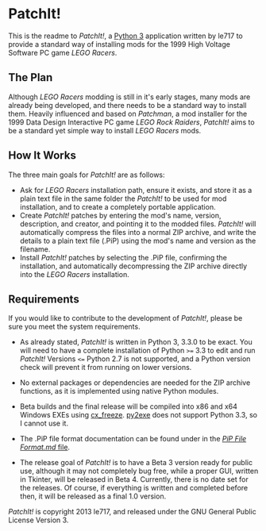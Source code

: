 PatchIt!
========

This is the readme to *PatchIt!*, a [Python 3](http://www.python.org) application written by le717 to provide a standard way of 
installing mods for the 1999 High Voltage Software PC game *LEGO Racers*.

The Plan
--------

Although *LEGO Racers* modding is still in it's early stages, many mods are already being developed, and there 
needs to be a standard way to install them. Heavily influenced and based on *Patchman*, a mod installer for 
the 1999 Data Design Interactive PC game *LEGO Rock Raiders*, *PatchIt!* aims to be a standard yet simple way 
to install *LEGO Racers* mods.

How It Works
------------

The three main goals for *PatchIt!* are as follows:

* Ask for *LEGO Racers* installation path, ensure it exists, and store it as a plain text file in the same folder the *PatchIt!* to be used for mod 
installation, and to create a completely portable application.
* Create *PatchIt!* patches by entering the mod's name, version, description, and creator, and pointing it to the modded files. *PatchIt!* will automatically compress the files into a normal ZIP archive, and write the details to a plain text file (.PiP) using the mod's name and version as the filename.
* Install *PatchIt!* patches by selecting the .PiP file, confirming the installation, and automatically decompressing the ZIP archive directly into the *LEGO 
Racers* installation.

Requirements
------------

If you would like to contribute to the development of *PatchIt!*, please be sure you meet the system requirements.

* As already stated, *PatchIt!* is written in Python 3, 3.3.0 to be exact. You will need to have a complete installation of Python `>=` 3.3 to edit and run 
*PatchIt!* Versions `<=` Python 2.7 is not supported, and a Python version check will prevent it from running on lower versions.

* No external packages or dependencies are needed for the ZIP archive functions, as it is implemented using native Python modules.
* Beta builds and the final release will be compiled into x86 and x64 Windows EXEs using [cx_freeze](cx-freeze.sourceforge.net). [py2exe](http://www.py2exe.org)
 does not support Python 3.3, so I cannot use it.
 
* The .PiP file format documentation can be found under in the  [*PiP File Format.md* file](https://github.com/le717/PatchIt/blob/rewrite/PiP%20File%20Format.md).

* The release goal of *PatchIt!* is to have a Beta 3 version ready for public use, although it may not completely bug free, while a proper GUI, written in Tkinter, will be released in Beta 4. Currently, there is no date set for the releases. Of course, if everything is written and completed before then, it will be released as a final 1.0 version.

*PatchIt!* is copyright 2013 le717, and released under the GNU General Public License Version 3.